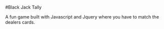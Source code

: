 #Black Jack Tally

A fun game built with Javascript and Jquery where you have to match the dealers cards. 
